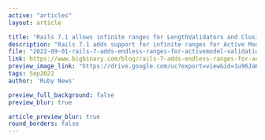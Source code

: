 ```yaml
---
active: "articles"
layout: article

title: "Rails 7.1 allows infinite ranges for LengthValidators and Clusivity validators"
description: "Rails 7.1 adds support for infinite ranges for Active Model validations which use the :in, and :within options."
file: "2022-09-01-rails-7-adds-endless-ranges-for-activemodel-validations.md"
link: https://www.bigbinary.com/blog/rails-7-adds-endless-ranges-for-activemodel-validations
preview_image_link: "https://drive.google.com/uc?export=view&id=1u96JaKVm0f1duCSxcjj9a6E8O9bCfl2I"
tags: Sep2022
author: 'Ruby News'

preview_full_background: false
preview_blur: true

article_preview_blur: true
round_borders: false
---
```

